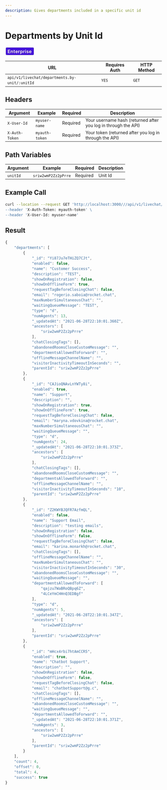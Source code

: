 ```yaml
---
description: Gives departments included in a specific unit id
---
```


# Departments by Unit Id

![](../../../../../../../.gitbook/assets/Enterprise.jpg)

| URL                                           | Requires Auth | HTTP Method |
| --------------------------------------------- | ------------- | ----------- |
| `api/v1/livechat/departments.by-unit/:unitId` | `YES`         | `GET`       |

## Headers

| Argument       | Example        | Required | Description                                                    |
| -------------- | -------------- | -------- | -------------------------------------------------------------- |
| `X-User-Id`    | `myuser-name`  | Required | Your username hash (returned after you log in through the API) |
| `X-Auth-Token` | `myauth-token` | Required | Your token (returned after you log in through the API)         |

## Path Variables

| Argument | Example             | Required | Description |
| -------- | ------------------- | -------- | ----------- |
| `unitId` | `sriw2wmP2Zz2pPrre` | Required | Unit Id     |

## Example Call

```bash
curl --location --request GET 'http://localhost:3000///api/v1/livechat/departments.by-unit/:unitId \
--header 'X-Auth-Token: myauth-token' \
--header 'X-User-Id: myuser-name'
```

## Result

```javascript
{
    "departments": [
        {
            "_id": "Yi87Ju7eTHiZQ7CJt",
            "enabled": false,
            "name": "Customer Success",
            "description": "TEST",
            "showOnRegistration": false,
            "showOnOfflineForm": true,
            "requestTagBeforeClosingChat": false,
            "email": "rogerio.saboia@rocket.chat",
            "maxNumberSimultaneousChat": "",
            "waitingQueueMessage": "TEST",
            "type": "d",
            "numAgents": 13,
            "_updatedAt": "2021-06-28T22:10:01.360Z",
            "ancestors": [
                "sriw2wmP2Zz2pPrre"
            ],
            "chatClosingTags": [],
            "abandonedRoomsCloseCustomMessage": "",
            "departmentsAllowedToForward": "",
            "offlineMessageChannelName": "",
            "visitorInactivityTimeoutInSeconds": "",
            "parentId": "sriw2wmP2Zz2pPrre"
        },
        {
            "_id": "CAJioQNAvLnYWTy8i",
            "enabled": true,
            "name": "Support",
            "description": "",
            "showOnRegistration": true,
            "showOnOfflineForm": true,
            "requestTagBeforeClosingChat": false,
            "email": "maryna.vdovkina@rocket.chat",
            "maxNumberSimultaneousChat": "",
            "waitingQueueMessage": "",
            "type": "d",
            "numAgents": 24,
            "_updatedAt": "2021-06-28T22:10:01.373Z",
            "ancestors": [
                "sriw2wmP2Zz2pPrre"
            ],
            "chatClosingTags": [],
            "abandonedRoomsCloseCustomMessage": "",
            "departmentsAllowedToForward": "",
            "offlineMessageChannelName": "",
            "visitorInactivityTimeoutInSeconds": "10",
            "parentId": "sriw2wmP2Zz2pPrre"
        },
        {
            "_id": "Z2KWYBJQFR7AzfmQL",
            "enabled": false,
            "name": "Support Email",
            "description": "testing emails",
            "showOnRegistration": false,
            "showOnOfflineForm": false,
            "requestTagBeforeClosingChat": false,
            "email": "karina.monarkh@rocket.chat",
            "chatClosingTags": [],
            "offlineMessageChannelName": "",
            "maxNumberSimultaneousChat": "",
            "visitorInactivityTimeoutInSeconds": "30",
            "abandonedRoomsCloseCustomMessage": "",
            "waitingQueueMessage": "",
            "departmentsAllowedToForward": [
                "qajzu7WaBRoQBpq6Z",
                "4LCeYmCHHnQ3EDBgf"
            ],
            "type": "d",
            "numAgents": 5,
            "_updatedAt": "2021-06-28T22:10:01.347Z",
            "ancestors": [
                "sriw2wmP2Zz2pPrre"
            ],
            "parentId": "sriw2wmP2Zz2pPrre"
        },
        {
            "_id": "mHcx4rbi7htAmCCR5",
            "enabled": true,
            "name": "Chatbot Support",
            "description": "",
            "showOnRegistration": false,
            "showOnOfflineForm": false,
            "requestTagBeforeClosingChat": false,
            "email": "chatbotSupport@g.c",
            "chatClosingTags": [],
            "offlineMessageChannelName": "",
            "abandonedRoomsCloseCustomMessage": "",
            "waitingQueueMessage": "",
            "departmentsAllowedToForward": "",
            "_updatedAt": "2021-06-28T22:10:01.371Z",
            "numAgents": 3,
            "ancestors": [
                "sriw2wmP2Zz2pPrre"
            ],
            "parentId": "sriw2wmP2Zz2pPrre"
        }
    ],
    "count": 4,
    "offset": 0,
    "total": 4,
    "success": true
}
```
